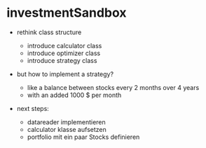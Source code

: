 # investmentSandbox

-  rethink class structure
    - introduce calculator class
    - introduce optimizer class
    - introduce strategy class

- but how to implement a strategy?
    - like a balance between stocks every 2 months over 4 years
    - with an added 1000 $ per month

- next steps:
    - datareader implementieren
    - calculator klasse aufsetzen
    - portfolio mit ein paar Stocks definieren